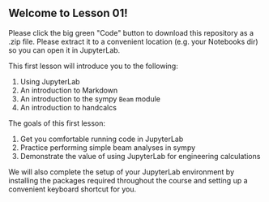 ## Welcome to Lesson 01!

Please click the big green "Code" button to download this repository as a .zip file. Please extract it to a convenient location (e.g. your Notebooks dir) so you can open it in JupyterLab.

This first lesson will introduce you to the following:

1. Using JupyterLab
2. An introduction to Markdown
3. An introduction to the sympy `Beam` module
4. An introduction to handcalcs

The goals of this first lesson:

1. Get you comfortable running code in JupyterLab
2. Practice performing simple beam analyses in sympy
3. Demonstrate the value of using JupyterLab for engineering calculations

We will also complete the setup of your JupyterLab environment by installing the packages required throughout the course and setting up a convenient keyboard shortcut for you.



